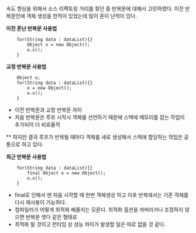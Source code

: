 속도 향상을 위해서 소스 리팩토링 거리를 찾던 중 반복문에 대해서 고민하였다.
이전 반복문안에 객체 생성을 한적이 있었는데 많이 혼이 난적이 있다.


**이전 혼난 반복문 사용법**
```{.java}
    for(String data : dataList){}
		Object o = new Object();
		o.x();
	}
```

**교정 반복문 사용법**
```{.java}
    Object o;
    for(String data : dataList){}
		o = new Object();
		o.x();
	}
```
* 이전 반복문과 교정 반복문 차이
* 처음 반복문은 루프 시작시 객체를 선언하기 때문에 스택에 메모리를 잡는 작업이 추가되어 더 비효율적

** 하지만 결국 루프가 반복될 때마다 객체를 새로 생성해서 스택에 할당하는 작업은 공통으로 하고 있다.

**최근 반복문 사용법**
```{.java}    
    for(String data : dataList){}
		final Object o = new Object();
		o.x();
	}
```
* final로 인해서 맨 처음 시작할 때 한번 객체생성 하고 이후 반복에서는 기존 객체를 다시 재사용이 가능하다.
* 컴파일러가 어떻게 최적화 해줄지는 모른다. 최적화 옵션을 꺼버리거나 조정하지 않으면 반복문 셋다 같은 형태로
* 최적화 될 것이고 런타임 상 성능 차이가 발생할 일은 따로 없을 것 같다.